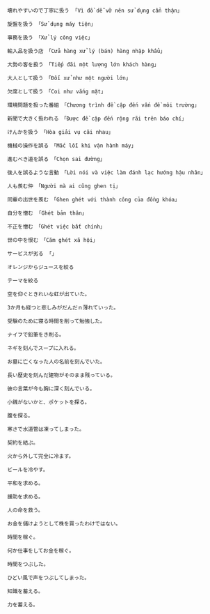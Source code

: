 ```
壊れやすいので丁寧に扱う 「Vì đồ dễ vỡ nên sử dụng cẩn thận」
```

```
旋盤を扱う　「Sử dụng máy tiện」
```

```
事務を扱う　「Xử lý công việc」
```

```
輸入品を扱う店　「Cửa hàng xử lý (bán) hàng nhập khẩu」
```

```
大勢の客を扱う　「Tiếp đãi một lượng lớn khách hàng」
```

```
大人として扱う　「Đối xử như một người lớn」 
```

```
欠席として扱う　「Coi như vắng mặt」
```

```
環境問題を扱った番組　「Chương trình đề cập đến vấn đề môi trường」
```

```
新聞で大きく扱われる　「Được đề cập đến rộng rãi trên báo chí」
```

```
けんかを扱う　「Hòa giải vụ cãi nhau」
```

```
機械の操作を誤る　「Mắc lỗi khi vận hành máy」
```

```
進むべき道を誤る　「Chọn sai đường」
```

```
後人を誤るような言動　「Lời nói và việc làm đánh lạc hướng hậu nhân」 
```


```
人も羨む仲　「Người mà ai cũng ghen tị」
```

```
同輩の出世を羨む　「Ghen ghét với thành công của đồng khóa」
```

```
自分を憎む 「Ghét bản thân」
```

```
不正を憎む　「Ghét việc bất chính」
```

```
世の中を恨む　「Căm ghét xã hội」
```

```
サービスが劣る 「」 
```

```
オレンジからジュースを絞る
```

```
テーマを絞る
```

```
空を仰ぐときれいな虹が出ていた。
```

```
3か月も経つと悲しみがだんだｎ薄れていった。
```

```
受験のために寝る時間を削って勉強した。
```

```
ナイフで鉛筆をき削る。
```

```
ネギを刻んでスープに入れる。
```

```
お墓に亡くなった人の名前を刻んでいた。
```

```
長い歴史を刻んだ建物がそのまま残っている。
```

```
彼の言葉が今も胸に深く刻んでいる。
```

```
小銭がないかと、ポケットを探る。
```

```
腹を探る。
```

```
寒さで水道管は凍ってしまった。
```

```
契約を結ぶ。
```

```
火から外して完全に冷ます。
```

```
ビールを冷やす。
```

```
平和を求める。
```

```
援助を求める。
```

```
人の命を救う。
```

```
お金を儲けようとして株を買ったわけではない。
```

```
時間を稼ぐ。
```

```
何か仕事をしてお金を稼ぐ。
```

```
時間をつぶした。
```

```
ひどい風で声をつぶしてしまった。
```

```
知識を蓄える。
```

```
力を蓄える。
```


